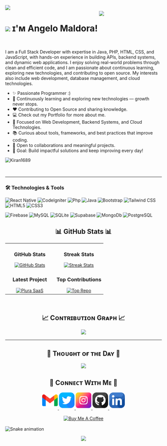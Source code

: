 <img src="https://user-images.githubusercontent.com/74038190/225813708-98b745f2-7d22-48cf-9150-083f1b00d6c9.gif" >

<div>
  <img align="right" width="40%" src="https://owlbertsio-resized.s3.amazonaws.com/Popper.psd.full.png">
</div>

#  <img src="https://emojis.slackmojis.com/emojis/images/1531849430/4246/blob-sunglasses.gif?1531849430" width="30"/> ɪ'ᴍ Angelo Maldora!
<br /> 

<!--Start Intro-->               
<p align="left">
  I am a Full Stack Developer with expertise in Java, PHP, HTML, CSS, and JavaScript, with hands-on experience in building APIs, backend systems, and dynamic web applications. 
  I enjoy solving real-world problems through clean and efficient code, and I am passionate about continuous learning, exploring new technologies, and contributing to open source. 
  My interests also include web development, database management, and cloud technologies.
</p>


- ✨ Passionate Programmer :)
- 🌱 Continuously learning and exploring new technologies — growth never stops.
- ❤ Contributing to Open Source and sharing knowledge.
- 💻 Check out my Portfolio for more about me.
- 🚀 Focused on Web Development, Backend Systems, and Cloud Technologies.
- 📚 Curious about tools, frameworks, and best practices that improve coding.
- 🤝 Open to collaborations and meaningful projects.
- 🎯 Goal: Build impactful solutions and keep improving every day!
<!--End Intro-->

<!--Profile Count Badge-->
<p align="left">
  <img src="https://komarev.com/ghpvc/?username=itzmegelo&label=Profile%20views&color=770677&style=for-the-badge&logo=star" alt="Kiran1689" style="padding-right:20px;" />
</p>
<br/>
<hr/>

### **🛠️ Technologies & Tools**

![React Native](https://img.shields.io/badge/-React%20Native-61DAFB?style=flat&logo=react&logoColor=black)
![CodeIgniter](https://img.shields.io/badge/-CodeIgniter-FF2D20?style=flat&logo=codeigniter&logoColor=white)
![Php](https://img.shields.io/badge/-Php-2B3E84?style=flat&logo=php&logoColor=white)
![Java](https://img.shields.io/badge/-Java-28AE1C?style=flat&logo=android&logoColor=white)
![Bootstrap](https://img.shields.io/badge/-Bootstrap-0170FE?style=flat&logo=bootstrap&logoColor=white)
![Tailwind CSS](https://img.shields.io/badge/-Tailwind%20CSS-38B2AC?style=flat&logo=tailwind-css&logoColor=white)
![HTML5](https://img.shields.io/badge/-HTML5-E34F26?style=flat&logo=html5&logoColor=white)
![CSS3](https://img.shields.io/badge/-CSS3-1572B6?style=flat&logo=css3&logoColor=white)

![Firebase](https://img.shields.io/badge/-Firebase-1D2231?style=flat&logo=firebase&logoColor=white)
![MySQL](https://img.shields.io/badge/-MySQL-4479A1?style=flat&logo=mysql&logoColor=white)
![SQLite](https://img.shields.io/badge/-SQLite-3766A3?style=flat&logo=sqlite&logoColor=white)
![Supabase](https://img.shields.io/badge/-Supabase-3D9B26?style=flat&logo=supabase&logoColor=white)
![MongoDb](https://img.shields.io/badge/-MongoDb-2EC509?style=flat&logo=mongodb&logoColor=white)
![PostgreSQL](https://img.shields.io/badge/-PostgreSQL-3766A3?style=flat&logo=postgresql&logoColor=white)
<br clear="both"/>

<!-- GitHub Stats -->
<h2 align="center">📊 GitHub Stats 📊</h2>

<table width="100%">
  <tr>
    <td width="50%" align="center">
      <h3><strong>GitHub Stats</strong></h3>
      <a href="https://github.com/itzmegelo">
        <img src="https://github-readme-stats.vercel.app/api?username=itzmegelo&show_icons=true&theme=nightowl&bg_color=0,000000,441350&title_color=c56a90&text_color=ffffff" alt="GitHub Stats" />
      </a>
    </td>
    <td width="50%" align="center">
      <h3><strong>Streak Stats</strong></h3>
      <a href="https://github.com/itzmegelo">
        <img src="https://streak-stats.demolab.com?user=itzmegelo&theme=nightowl&background=0,000000,441350&fire=ffeb95&ring=ffeb95&sideNums=ffffff&sideLabels=ffffff&dates=c56a90&currStreakNum=ffffff" alt="Streak Stats" />
      </a>
    </td>
  </tr>
  <tr>
    <td align="center">
      <h3><strong>Latest Project</strong></h3>
      <a href="https://github.com/itzmegelo/InternFinder">
        <img width="470" src="https://github-readme-stats.vercel.app/api/pin/?username=itzmegelo&repo=InternFinder&theme=nightowl&show_owner=true&bg_color=0,000000,441350&title_color=c56a90&text_color=ffffff" alt="Plura SaaS" />
      </a>
    </td>
    <td align="center">
      <h3><strong>Top Contributions</strong></h3>
      <a href="https://github.com/itzmegelo">
        <img src="https://github-contributor-stats.vercel.app/api?username=itzmegelo&limit=2&theme=nightowl&show_owner=true&combine_all_yearly_contributions=false&bg_color=0,000000,441350&title_color=c56a90&text_color=ffffff" alt="Top Repo" />
      </a>
    </td>
  </tr>
</table>
<br />

<!--Contribution Graph-->
<h2 align="center">📈 Cᴏɴᴛʀɪʙᴜᴛɪᴏɴ Gʀᴀᴘʜ 📈</h2>
<div align="center">
    <img src="https://github-readme-activity-graph.vercel.app/graph?username=itzmegelo&bg_color=220a28&&color=ffffff&line=c56a90&point=ffeb95&area=false&hide_border=false" border-radius="15">
</div>

---

<!--Dynamic Quote card updates everyday at 12 PM--> 
<h2 align="center">🌟 Tʜᴏᴜɢʜᴛ ᴏғ ᴛʜᴇ Dᴀʏ 🌟</h2>
<!--STARTS_HERE_QUOTE_CARD-->
<p align="center">
    <img src="https://readme-daily-quotes.vercel.app/api?author=Carl%20Jung&quote=There's%20no%20coming%20to%20consciousness%20without%20pain&theme=dark&bg_color=220a28&author_color=ffeb95&accent_color=c56a90">
</p>
<!--ENDS_HERE_QUOTE_CARD-->
<!--Contact Section--> 
<h2 align="center">🤝 Cᴏɴɴᴇᴄᴛ Wɪᴛʜ Mᴇ 🤝 </h2>
<div align="center">
  
<a href="mailto:maldora.pojas.angelo@gmail.com" target="_blank">
<img src="./gmail.png" width=50 height=50 alt="maldora.pojas.angelo@gmail.com" style="margin-bottom: 5px;" />
</a>

<a href="https://x.com/itzmegelo" target="_blank">
<img src="./twitter.png" width=50 height=50 alt="itzmegelo" style="margin-bottom: 5px;" />
</a>

<a href="https://www.instagram.com/angelo_maldora" target="_blank">
<img src="./instagram.png" width=50 height=50 alt="angelo" style="margin-bottom: 5px;" />
</a>

<a href="https://www.githubcom/itzmegelo" target="_blank">
<img src="./github.png" width=50 height=50 alt="itzmegelo" style="margin-bottom: 5px;" />
</a>

<a href="https://www.linkedin.com/in/angelo_maldora" target="_blank">
<img src="./linkedin.png" width=50 height=50 alt="linkedin" style="margin-bottom: 5px;" />
</a>

</div>
<br/>

<!--Buy me a coffee-->
<div align="center">
<a href="https://buymeacoffee.com/suhaibking7" target="_blank"><img src="https://cdn.buymeacoffee.com/buttons/v2/default-yellow.png" alt="Buy Me A Coffee" style="height: 40px !important;width: 200px !important;" ></a>
</div>

<br clear="both">

<img src="https://raw.githubusercontent.com/suhaib3100/suhaib3100/output/snake.svg" alt="Snake animation" />

<!--Footer--> 
<p align="center">
  <img src="https://capsule-render.vercel.app/api?type=waving&color=gradient&height=65&section=footer"/>
</p>
